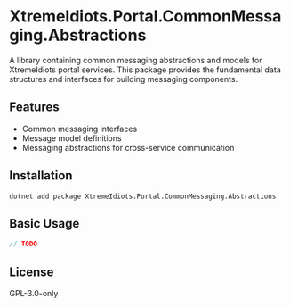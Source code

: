 # XtremeIdiots.Portal.CommonMessaging.Abstractions

A library containing common messaging abstractions and models for XtremeIdiots portal services. This package provides the fundamental data structures and interfaces for building messaging components.

## Features

- Common messaging interfaces
- Message model definitions
- Messaging abstractions for cross-service communication

## Installation

```
dotnet add package XtremeIdiots.Portal.CommonMessaging.Abstractions
```

## Basic Usage

```csharp
// TODO
```

## License

GPL-3.0-only